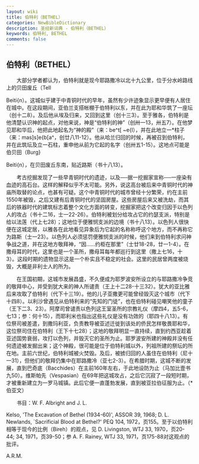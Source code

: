 ```yaml
---
layout: wiki
title: 伯特利（BETHEL）
categories: NewBibleDictionary
description: 圣经新词典 - 伯特利（BETHEL）
keywords: 伯特利, BETHEL
comments: false
---
```


## 伯特利（BETHEL）

　　大部分学者都认为，伯特利就是现今耶路撒冷以北十九公里，位于分水岭路线上的贝田废丘（Tell

Beiti{n）。这城似乎建于中青铜时代的早年，虽然有少许迹象显示更早便有人居住在城中。在这段期间，亚伯兰支搭帐棚于伯特利以东，并在此为耶和华筑了一座坛（创十二8）。及后他从埃及归来，又回到这里（创十三3）。至于雅各，伯特利是他清楚认识神的起点，对他来说，神是“伯特利的神”（创卅一13，卅五7）。在他梦见耶和华后，他把此地起名为“神的殿”（来：be^t[ ~e{l），并在此地立一*柱子（来：mas]s]e{b[a^，创廿八11-12）。他从哈兰归回的时候，再被召到伯特利，并在此筑坛及立一石柱，重申他从前为它起的名字（创卅五1-15）。这地点可能是伯贝田（Burg}

Beiti{n），在贝田废丘东南，贴近路斯（书十八13）。

　　考古挖掘发现了一些早青铜时代的遗迹，以及──据一挖掘家宣称──一座染有血迹的高石台。这样的解释似乎不太可能。另外，说这高台被后来中青铜时代的神庙所取替的论点，也甚有可疑。这个中青铜时代的城市曾经十分繁荣，约在主前1550年被毁，之后又建有后青铜时代的坚固房屋。这些房屋后来又被洗劫，而其后的铁器时代的建筑标志着整个文化方面的转变，挖掘家把这个改变归因于以色列人的攻占（书十二16，士一22-26）。伯特利被划分给攻占它的约瑟支派，特别是给以法莲（代上七28）；这地位于便雅悯支派的边境（书十八13）。以色列人很快便在这城定居，以雅各在此地看见异象后为它起的名称称呼这个地方，而不再称它为路斯（士一23）。以色列人必须惩罚便雅悯支派的时候，他们来到伯特利求问神争战之道，并在这地方敬拜神，“因……约柜在那里”（士廿18-28，廿一1-4）。在撒母耳的时代，这里也是一个圣所，撒母耳每年都巡行到这里（撒上七16，十3）。这段时期的遗物显示这是一个朴实且不稳定的社会。这里的民居曾两度被烧毁，大概是非利士人的所为。

　　在王国初期，这城市发展昌盛，不久便成为耶罗波安所设立的与耶路撒冷争竞的敬拜中心，并受到犹大来的神人所谴责（王上十二28-十三32）。犹大的亚比雅后来攻取了伯特利（代下十三19）。他的儿子亚撒更可能曾经毁灭这个城市（代下十四8）。以利沙曾遇见从伯特利来的“先知的门徒”，也在伯特利碰见嘲笑他的童子（王下二3、23）。阿摩司曾谴责以色列这王室圣所的宗教礼仪（摩四4，五5-6，七13；参：何十15），而耶利米也指出这些礼仪是没有功效的（耶四十八13）。有位祭司被差遣，到撒玛利亚，负责教导被亚述迁徙到该处的侨民怎样敬畏耶和华，这位祭司住在伯特利（王下十七28）；这地的敬拜明显一直持续，直到约西亚趁着亚述国势衰弱，攻打以色列，并毁灭它的圣所为止。耶罗波安所建的神殿并没有任何遗迹被发掘出来；这个神殿，很可能是位于伯特利城以外，列祖所建的祭坛的所在地。主前六世纪，伯特利城被火焚毁。及后，被掳归回的人虽住在伯特利（尼十一31），但他们的敬拜仍集中在耶路撒冷（亚七2-3）。在希腊时期，这城不断的发展，直到巴奇底（Bacchides）在主前160年左右，于此地设防为止（马加比壹书九50）。维斯帕先（Vespasian）在69年把这城攻占，之后它沉寂了一段短时期，才被重新建立为一罗马城镇。此后它便一直蓬勃发展，直到被亚拉伯征服为止。（*伯亚文）

　　书目：W. F. Albright and J. L.

Kelso, 'The Excavation of Bethel (1934-60)', ASSOR 39, 1968; D. L. Newlands, `Sacrificial Blood at Bethel?' PEQ 104, 1972，页155。至于以伯特利相等于现今的比例（Bireh）的观点，见 D. Livingston, WTJ 33, 1970，页20-44; 34, 1971，页39-50；参 A. F. Rainey, WTJ 33, 1971，页175-88对这观点的批评。

A.R.M.






